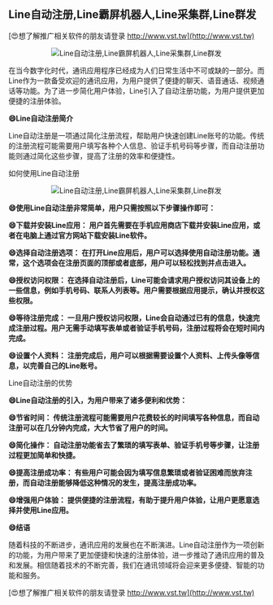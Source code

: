 ## **Line自动注册,Line霸屏机器人,Line采集群,Line群发**

[😍想了解推广相关软件的朋友请登录 http://www.vst.tw](http://www.vst.tw)

 <center><img src="https://vst.tw/MP4/tuiguang/png/4.png" alt="Line自动注册,Line霸屏机器人,Line采集群,Line群发"></center>

在当今数字化时代，通讯应用程序已经成为人们日常生活中不可或缺的一部分。而Line作为一款备受欢迎的通讯应用，为用户提供了便捷的聊天、语音通话、视频通话等功能。为了进一步简化用户体验，Line引入了自动注册功能，为用户提供更加便捷的注册体验。

**😄Line自动注册简介**

Line自动注册是一项通过简化注册流程，帮助用户快速创建Line账号的功能。传统的注册流程可能需要用户填写各种个人信息、验证手机号码等步骤，而自动注册功能则通过简化这些步骤，提高了注册的效率和便捷性。

如何使用Line自动注册

 <center><img src="https://vst.tw/MP4/tuiguang/png/1.png" alt="Line自动注册,Line霸屏机器人,Line采集群,Line群发"></center>

**😄使用Line自动注册非常简单，用户只需按照以下步骤操作即可：**

**😄下载并安装Line应用： 用户首先需要在手机应用商店下载并安装Line应用，或者在电脑上通过官方网站下载安装Line软件。**

**😄选择自动注册选项： 在打开Line应用后，用户可以选择使用自动注册功能。通常，这个选项会在注册页面的顶部或者底部，用户可以轻松找到并点击进入。**

**😄授权访问权限： 在选择自动注册后，Line可能会请求用户授权访问其设备上的一些信息，例如手机号码、联系人列表等。用户需要根据应用提示，确认并授权这些权限。**

**😄等待注册完成： 一旦用户授权访问权限，Line会自动通过已有的信息，快速完成注册过程。用户无需手动填写表单或者验证手机号码，注册过程将会在短时间内完成。**

**😄设置个人资料： 注册完成后，用户可以根据需要设置个人资料、上传头像等信息，以完善自己的Line账号。**

Line自动注册的优势

**😄Line自动注册的引入，为用户带来了诸多便利和优势：**

**😄节省时间： 传统注册流程可能需要用户花费较长的时间填写各种信息，而自动注册可以在几分钟内完成，大大节省了用户的时间。**

**😄简化操作： 自动注册功能省去了繁琐的填写表单、验证手机号等步骤，让注册过程更加简单和快捷。**

**😄提高注册成功率： 有些用户可能会因为填写信息繁琐或者验证困难而放弃注册，而自动注册能够降低这种情况的发生，提高注册成功率。**

**😄增强用户体验： 提供便捷的注册流程，有助于提升用户体验，让用户更愿意选择并使用Line应用。**

**😄结语**

随着科技的不断进步，通讯应用的发展也在不断演进。Line自动注册作为一项创新的功能，为用户带来了更加便捷和快速的注册体验，进一步推动了通讯应用的普及和发展。相信随着技术的不断完善，我们在通讯领域将会迎来更多便捷、智能的功能和服务。

[😍想了解推广相关软件的朋友请登录 http://www.vst.tw](http://www.vst.tw)



